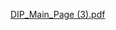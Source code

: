 [DIP_Main_Page (3).pdf](https://github.com/kishore1477/DIP_Labs/files/13758220/DIP_Main_Page.3.pdf)
